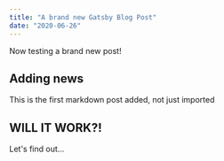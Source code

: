 ```yaml
---
title: "A brand new Gatsby Blog Post"
date: "2020-06-26"
---
```

Now testing a brand new post! 

## Adding news

This is the first markdown post added, not just imported 

## WILL IT WORK?!

Let's find out...